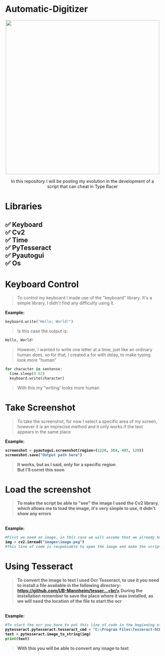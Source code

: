 # Automatic-Digitizer

<p align="center">
  <img width="500" height="500" src="https://upload.wikimedia.org/wikipedia/en/thumb/d/d1/TypeRacer_logo.svg/1200px-TypeRacer_logo.svg.png">
</p>

<p align="center">
In this repository I will be posting my evolution in the development of a script that can cheat in Type Racer
</p>

# Libraries

:white_check_mark: Keyboard<br/>
:white_check_mark: Cv2<br/>
:white_check_mark: Time<br/>
:white_check_mark: PyTesseract<br/>
:white_check_mark: Pyautogui<br/>
:white_check_mark: Os<br/>
--------------------------------------------------------------
# Keyboard Control

>To control my keyboard I made use of the "keyboard" library. It's a simple library, I didn't find any difficulty using it.<br/>

<b> Example: </b>
```py
keyboard.write("Hello, World!")
```
>Is this case the output is:
```py
Hello, World!
```
>However, I wanted to write one letter at a time, just like an ordinary human does, so for that, I created a for with delay, to make typing look more "human"
```py
for character in sentense:
  time.sleep(0.02)
  keyboard.write(character)
```
>With this my "writing' looks more human

# Take Screenshot

>To take the screenshot, for now I select a specific area of my screen, however it is an imprecise method and it only works if the text appears in the same place<br/>

<b> Example: <b/>
```py
screenshot = pyautogui.screenshot(region=(1226, 384, 407, 129))
screenshot.save("Output path here")
```
>It works, but as I said, only for a specific region<br/>
>But I'll corret this soon<br/>

# Load the screenshot

>To make the script be able to "see" the image I used the Cv2 library, which allows me to load the image, it's very simple to use, it didn't show any errors

<br> Example: <b/>
```py
#First we need an image, in this case we will assume that we already have one inside a folder
img = cv2.imread("images\image.png")
#This line of code is responsable to open the image and make the script able to "see" it.
```
# Using Tesseract

>To convert the image to text I used Ocr Tesseract, to use it you need to install a file available in the following directory: https://github.com/UB-Mannheim/tesser...<br/>
>During the installation remember to save the place where it was installed, as we will need the location of the file to start the ocr<br/>

<br> Example: <br/>
```py
#To start the ocr you have to put this line of code in the beginning of the script
pytesseract.pytesseract.tesseract_cmd = "C:\Program Files\Tesseract-OCR\Tesseract.exe"
text = pytesseract.image_to_string(img)
print(text)
```
>With this you will be able to convert any image to text
